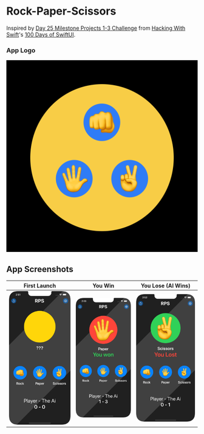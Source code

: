 # Rock-Paper-Scissors

Inspired by <a href='https://www.hackingwithswift.com/guide/ios-swiftui/2/3/challenge'>Day 25 Milestone Projects 1-3 Challenge</a> from <a href='https://www.hackingwithswift.com/'>Hacking With Swift</a>'s <a href='https://www.hackingwithswift.com/100/swiftui'>100 Days of SwiftUI</a>.

### App Logo
![App Logo](https://github.com/YSBoomOfficial/Rock-Paper-Scissors/blob/main/Rock%20Paper%20Scissors/Assets.xcassets/app-icon.imageset/1024.png)

## App Screenshots
| First Launch | You Win | You Lose (AI Wins) |
| --- | --- | --- |
| ![First Launch](https://github.com/YSBoomOfficial/Rock-Paper-Scissors/blob/main/App%20Screenshots/FirstLaunch.png) | ![You Win](https://github.com/YSBoomOfficial/Rock-Paper-Scissors/blob/main/App%20Screenshots/YouWin.png) | ![You Win](https://github.com/YSBoomOfficial/Rock-Paper-Scissors/blob/main/App%20Screenshots/YouLose.png) |
